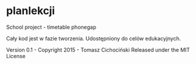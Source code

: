 # planlekcji
School project - timetable phonegap

Cały kod jest w fazie tworzenia.
Udostępniony do celów edukacyjnych.


Version 0.1 - Copyright 2015 - Tomasz Cichociński
Released under the MIT License
